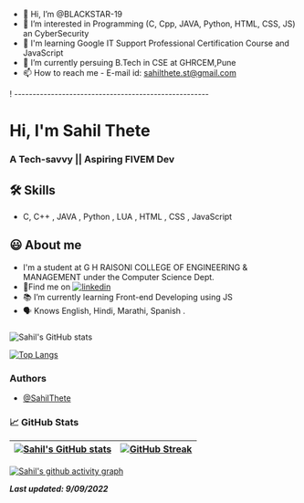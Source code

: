 - 👋 Hi, I’m @BLACKSTAR-19
- 👀 I’m interested in Programming (C, Cpp, JAVA, Python, HTML, CSS, JS) an CyberSecurity
- 📕 I'm learning Google IT Support Professional Certification Course and JavaScript
- 🌱 I’m currently persuing B.Tech in CSE at GHRCEM,Pune
- 📫 How to reach me - E-mail id: sahilthete.st@gmail.com

<!---
BLACKSTAR-19/BLACKSTAR-19 is a ✨ special ✨ repository because its `README.md` (this file) appears on your GitHub profile.
You can click the Preview link to take a look at your changes.
--->
 ! -----------------------------------------------------
# Hi, I'm Sahil Thete

  
### A Tech-savvy || Aspiring FIVEM Dev

## 🛠 Skills
- C, C++ , JAVA , Python , LUA , HTML , CSS , JavaScript

  
## 😃 About me 

 - I'm a student at G H RAISONI COLLEGE OF ENGINEERING & MANAGEMENT under the Computer Science Dept.
 - 🍳Find me on [![linkedin](https://img.shields.io/badge/linkedin-0A66C2?style=center&logo=linkedin&logoColor=white)](https://www.linkedin.com/in/sahil-thete-338242207/)
 - 📚 I’m currently learning Front-end Developing using JS
 - 🗣 Knows English, Hindi, Marathi, Spanish .

  
### 



![Sahil's GitHub stats](https://github-readme-stats.vercel.app/api?username=BLACKSTAR-19&show_icons=true&theme=radical)

[![Top Langs](https://github-readme-stats.vercel.app/api/top-langs/?username=BLACKSTAR-19&layout=simple)](https://github.com/BLACKSTAR-19/github-readme-stats)
### Authors

- [@SahilThete](https://www.github.com/BLACKSTAR-19)

###  📈 GitHub Stats

<!-- | <img src="https://github-readme-stats.vercel.app/api?username=BLACKSTAR-19&&show_icons=true&count_private=true&theme=github_dark">|<img src="https://github-readme-streak-stats.herokuapp.com/?user=BLACKSTAR-19&theme=blueberry_duo"/> |
| ------------| ------------- |  -->

<!-- Test section -->
| [![Sahil's GitHub stats](https://github-readme-stats.vercel.app/api?username=BLACKSTAR-19&theme=github_dark&show_icons=true)](https://github.com/BLACKSTAR-19) | [![GitHub Streak](https://github-readme-streak-stats.herokuapp.com/?user=BLACKSTAR-19&theme=highcontrast)](https://github.com/BLACKSTAR-19)  |
| ------------| ------------- |  

<!-- -->

<!-- ### ✍️ Random Dev Quotes and Profile Summary
| ![](https://quotes-github-readme.vercel.app/api?type=horizontal&theme=vue) | <img src="https://github-profile-summary-cards.vercel.app/api/cards/profile-details?username=BLACKSTAR-19&theme=vue" align = "right"/> |
| ---- | ---- | -->


 [![Sahil's github activity graph](https://activity-graph.herokuapp.com/graph?username=BLACKSTAR-19&theme=react-dark	)](https://github.com/ashutosh00710/github-readme-activity-graph)

**_Last updated: 9/09/2022_**

<!-- **_[@SahilThete](https://www.github.com/BLACKSTAR-19)_** -->

